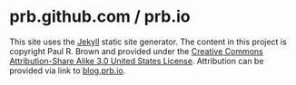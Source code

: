 prb.github.com / prb.io
===

This site uses the [Jekyll](https://github.com/mojombo/jekyll) static site generator.  The content in this project is copyright Paul R. Brown and provided under the [Creative Commons Attribution-Share Alike 3.0 United States License](http://creativecommons.org/licenses/by-sa/3.0/us/).  Attribution can be provided via link to [blog.prb.io](http://blog.prb.io).